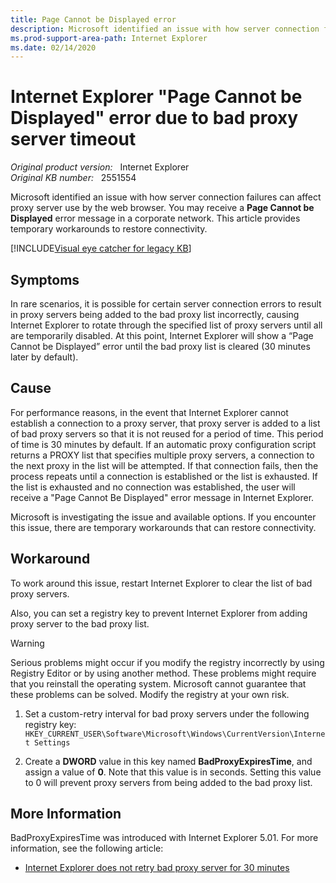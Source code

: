 ```yaml
---
title: Page Cannot be Displayed error
description: Microsoft identified an issue with how server connection failures can affect proxy server use by the web browser. You may receive a 'Page Cannot be Displayed' error message in a corporate network. This article provides temporary workarounds to restore connectivity.
ms.prod-support-area-path: Internet Explorer
ms.date: 02/14/2020
---
```

# Internet Explorer "Page Cannot be Displayed" error due to bad proxy server timeout

_Original product version:_ &nbsp; Internet Explorer  
_Original KB number:_ &nbsp; 2551554

Microsoft identified an issue with how server connection failures can affect proxy server use by the web browser. You may receive a **Page Cannot be Displayed** error message in a corporate network. This article provides temporary workarounds to restore connectivity.

[!INCLUDE[Visual eye catcher for legacy KB](../includes/kb-letters-blue.md)]

## Symptoms

In rare scenarios, it is possible for certain server connection errors to result in proxy servers being added to the bad proxy list incorrectly, causing Internet Explorer to rotate through the specified list of proxy servers until all are temporarily disabled. At this point, Internet Explorer will show a “Page Cannot be Displayed” error until the bad proxy list is cleared (30 minutes later by default).

## Cause

For performance reasons, in the event that Internet Explorer cannot establish a connection to a proxy server, that proxy server is added to a list of bad proxy servers so that it is not reused for a period of time. This period of time is 30 minutes by default. If an automatic proxy configuration script returns a PROXY list that specifies multiple proxy servers, a connection to the next proxy in the list will be attempted. If that connection fails, then the process repeats until a connection is established or the list is exhausted. If the list is exhausted and no connection was established, the user will receive a "Page Cannot Be Displayed" error message in Internet Explorer.

Microsoft is investigating the issue and available options. If you encounter this issue, there are temporary workarounds that can restore connectivity.

## Workaround

To work around this issue, restart Internet Explorer to clear the list of bad proxy servers.

Also, you can set a registry key to prevent Internet Explorer from adding proxy server to the bad proxy list.

> [!WARNING]
> Serious problems might occur if you modify the registry incorrectly by using Registry Editor or by using another method. These problems might require that you reinstall the operating system. Microsoft cannot guarantee that these problems can be solved. Modify the registry at your own risk.

1. Set a custom-retry interval for bad proxy servers under the following registry key:  
   `HKEY_CURRENT_USER\Software\Microsoft\Windows\CurrentVersion\Internet Settings`

2. Create a **DWORD** value in this key named **BadProxyExpiresTime**, and assign a value of **0**. Note that this value is in seconds. Setting this value to 0 will prevent proxy servers from being added to the bad proxy list.

## More Information

BadProxyExpiresTime was introduced with Internet Explorer 5.01. For more information, see the following article:

- [Internet Explorer does not retry bad proxy server for 30 minutes](https://support.microsoft.com/help/320507)
